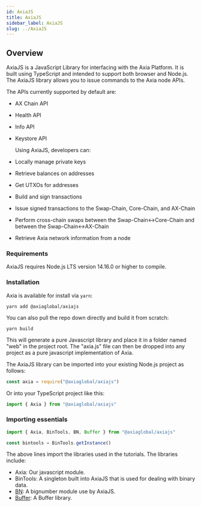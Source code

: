 ```yaml
---
id: AxiaJS
title: AxiaJS
sidebar_label: AxiaJS
slug: ../AxiaJS
---
```


## Overview

AxiaJS is a JavaScript Library for interfacing with the Axia Platform. It is built using TypeScript and intended to support both browser and Node.js. The AxiaJS library allows you to issue commands to the Axia node APIs.

The APIs currently supported by default are:


* AX Chain API
* Health API
* Info API
* Keystore API




  Using AxiaJS, developers can:

* Locally manage private keys
* Retrieve balances on addresses
* Get UTXOs for addresses
* Build and sign transactions
* Issue signed transactions to the Swap-Chain, Core-Chain, and AX-Chain
* Perform cross-chain swaps between the Swap-Chain<->Core-Chain and between the Swap-Chain<->AX-Chain
* Retrieve Axia network information from a node

### Requirements

AxiaJS requires Node.js LTS version 14.16.0 or higher to compile.

### Installation

Axia is available for install via `yarn`:

`yarn add @axiaglobal/axiajs`

You can also pull the repo down directly and build it from scratch:

`yarn build`

This will generate a pure Javascript library and place it in a folder named "web" in the project root. The "axia.js" file can then be dropped into any project as a pure javascript implementation of Axia.

The AxiaJS library can be imported into your existing Node.js project as follows:

```js
const axia = require("@axiaglobal/axiajs")
```

Or into your TypeScript project like this:

```js
import { Axia } from "@axiaglobal/axiajs"
```

### Importing essentials

```js
import { Axia, BinTools, BN, Buffer } from "@axiaglobal/axiajs"

const bintools = BinTools.getInstance()
```

The above lines import the libraries used in the tutorials. The libraries include:

* Axia: Our javascript module.
* BinTools: A singleton built into AxiaJS that is used for dealing with binary data.
* [BN](https://www.npmjs.com/package/bn.js): A bignumber module use by AxiaJS.
* [Buffer](https://www.npmjs.com/package/buffer): A Buffer library.
